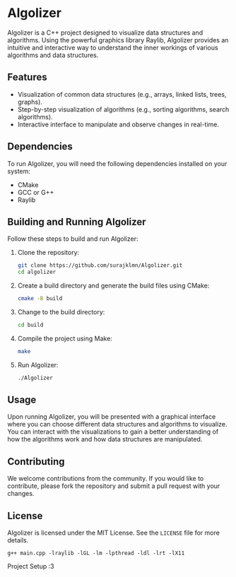 # Algolizer

Algolizer is a C++ project designed to visualize data structures and algorithms. Using the powerful graphics library Raylib, Algolizer provides an intuitive and interactive way to understand the inner workings of various algorithms and data structures.

## Features

- Visualization of common data structures (e.g., arrays, linked lists, trees, graphs).
- Step-by-step visualization of algorithms (e.g., sorting algorithms, search algorithms).
- Interactive interface to manipulate and observe changes in real-time.

## Dependencies

To run Algolizer, you will need the following dependencies installed on your system:

- CMake
- GCC or G++
- Raylib

## Building and Running Algolizer

Follow these steps to build and run Algolizer:

1. Clone the repository:
    ```sh
    git clone https://github.com/surajklmn/Algolizer.git
    cd algolizer
    ```

2. Create a build directory and generate the build files using CMake:
    ```sh
    cmake -B build
    ```

3. Change to the build directory:
    ```sh
    cd build
    ```

4. Compile the project using Make:
    ```sh
    make
    ```

5. Run Algolizer:
    ```sh
    ./Algolizer
    ```

## Usage

Upon running Algolizer, you will be presented with a graphical interface where you can choose different data structures and algorithms to visualize. You can interact with the visualizations to gain a better understanding of how the algorithms work and how data structures are manipulated.

## Contributing

We welcome contributions from the community. If you would like to contribute, please fork the repository and submit a pull request with your changes.

## License

Algolizer is licensed under the MIT License. See the `LICENSE` file for more details.

```g++ main.cpp -lraylib -lGL -lm -lpthread -ldl -lrt -lX11```

Project Setup :3
